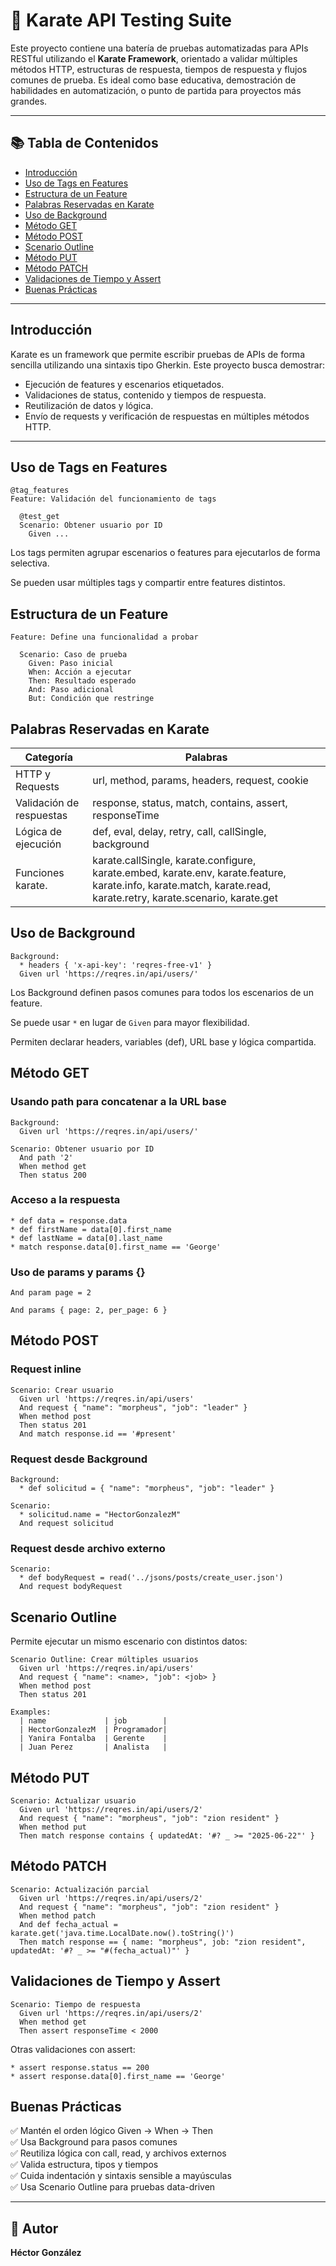 # 🥋 Karate API Testing Suite

Este proyecto contiene una batería de pruebas automatizadas para APIs RESTful utilizando el **Karate Framework**, orientado a validar múltiples métodos HTTP, estructuras de respuesta, tiempos de respuesta y flujos comunes de prueba. Es ideal como base educativa, demostración de habilidades en automatización, o punto de partida para proyectos más grandes.

---

## 📚 Tabla de Contenidos

- [Introducción](#introducción)
- [Uso de Tags en Features](#uso-de-tags-en-features)
- [Estructura de un Feature](#estructura-de-un-feature)
- [Palabras Reservadas en Karate](#palabras-reservadas-en-karate)
- [Uso de Background](#uso-de-background)
- [Método GET](#método-get)
- [Método POST](#método-post)
- [Scenario Outline](#scenario-outline)
- [Método PUT](#método-put)
- [Método PATCH](#método-patch)
- [Validaciones de Tiempo y Assert](#validaciones-de-tiempo-y-assert)
- [Buenas Prácticas](#buenas-prácticas)

---

## Introducción

Karate es un framework que permite escribir pruebas de APIs de forma sencilla utilizando una sintaxis tipo Gherkin. Este proyecto busca demostrar:

- Ejecución de features y escenarios etiquetados.
- Validaciones de status, contenido y tiempos de respuesta.
- Reutilización de datos y lógica.
- Envío de requests y verificación de respuestas en múltiples métodos HTTP.

---

## Uso de Tags en Features

```gherkin
@tag_features
Feature: Validación del funcionamiento de tags

  @test_get
  Scenario: Obtener usuario por ID
    Given ...
```

Los tags permiten agrupar escenarios o features para ejecutarlos de forma selectiva.

Se pueden usar múltiples tags y compartir entre features distintos.

## Estructura de un Feature

```gherkin
Feature: Define una funcionalidad a probar

  Scenario: Caso de prueba
    Given: Paso inicial
    When: Acción a ejecutar
    Then: Resultado esperado
    And: Paso adicional
    But: Condición que restringe
```

## Palabras Reservadas en Karate

| Categoría | Palabras |
|-----------|----------|
| HTTP y Requests | url, method, params, headers, request, cookie |
| Validación de respuestas | response, status, match, contains, assert, responseTime |
| Lógica de ejecución | def, eval, delay, retry, call, callSingle, background |
| Funciones karate. | karate.callSingle, karate.configure, karate.embed, karate.env, karate.feature, karate.info, karate.match, karate.read, karate.retry, karate.scenario, karate.get |

## Uso de Background

```gherkin
Background:
  * headers { 'x-api-key': 'reqres-free-v1' }
  Given url 'https://reqres.in/api/users/'
```

Los Background definen pasos comunes para todos los escenarios de un feature.

Se puede usar `*` en lugar de `Given` para mayor flexibilidad.

Permiten declarar headers, variables (def), URL base y lógica compartida.

## Método GET

### Usando path para concatenar a la URL base

```gherkin
Background:
  Given url 'https://reqres.in/api/users/'

Scenario: Obtener usuario por ID
  And path '2'
  When method get
  Then status 200
```

### Acceso a la respuesta

```gherkin
* def data = response.data
* def firstName = data[0].first_name
* def lastName = data[0].last_name
* match response.data[0].first_name == 'George'
```

### Uso de params y params {}

```gherkin
And param page = 2

And params { page: 2, per_page: 6 }
```

## Método POST

### Request inline

```gherkin
Scenario: Crear usuario
  Given url 'https://reqres.in/api/users'
  And request { "name": "morpheus", "job": "leader" }
  When method post
  Then status 201
  And match response.id == '#present'
```

### Request desde Background

```gherkin
Background:
  * def solicitud = { "name": "morpheus", "job": "leader" }

Scenario:
  * solicitud.name = "HectorGonzalezM"
  And request solicitud
```

### Request desde archivo externo

```gherkin
Scenario:
  * def bodyRequest = read('../jsons/posts/create_user.json')
  And request bodyRequest
```

## Scenario Outline

Permite ejecutar un mismo escenario con distintos datos:

```gherkin
Scenario Outline: Crear múltiples usuarios
  Given url 'https://reqres.in/api/users'
  And request { "name": <name>, "job": <job> }
  When method post
  Then status 201

Examples:
  | name             | job        |
  | HectorGonzalezM  | Programador|
  | Yanira Fontalba  | Gerente    |
  | Juan Perez       | Analista   |
```

## Método PUT

```gherkin
Scenario: Actualizar usuario
  Given url 'https://reqres.in/api/users/2'
  And request { "name": "morpheus", "job": "zion resident" }
  When method put
  Then match response contains { updatedAt: '#? _ >= "2025-06-22"' }
```

## Método PATCH

```gherkin
Scenario: Actualización parcial
  Given url 'https://reqres.in/api/users/2'
  And request { "name": "morpheus", "job": "zion resident" }
  When method patch
  And def fecha_actual = karate.get('java.time.LocalDate.now().toString()')
  Then match response == { name: "morpheus", job: "zion resident", updatedAt: '#? _ >= "#(fecha_actual)"' }
```

## Validaciones de Tiempo y Assert

```gherkin
Scenario: Tiempo de respuesta
  Given url 'https://reqres.in/api/users/2'
  When method get
  Then assert responseTime < 2000
```

Otras validaciones con assert:

```gherkin
* assert response.status == 200
* assert response.data[0].first_name == 'George'
```

## Buenas Prácticas

✅ Mantén el orden lógico Given → When → Then  
✅ Usa Background para pasos comunes  
✅ Reutiliza lógica con call, read, y archivos externos  
✅ Valida estructura, tipos y tiempos  
✅ Cuida indentación y sintaxis sensible a mayúsculas  
✅ Usa Scenario Outline para pruebas data-driven  

---

## 🧠 Autor

**Héctor González**
